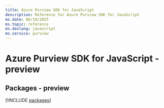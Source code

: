 ```yaml
---
title: Azure Purview SDK for JavaScript
description: Reference for Azure Purview SDK for JavaScript
ms.date: 06/19/2025
ms.topic: reference
ms.devlang: javascript
ms.service: purview
---
```

# Azure Purview SDK for JavaScript - preview
## Packages - preview
[!INCLUDE [packages](purview-index.md)]